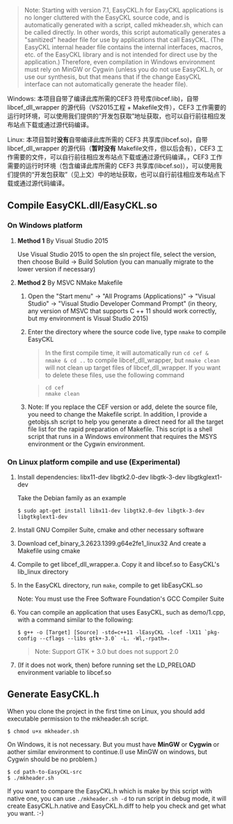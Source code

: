 > Note: Starting with version 7.1, EasyCKL.h for EasyCKL applications is no longer cluttered with the EasyCKL source code, and is automatically generated with a script, called mkheader.sh, which can be called directly. In other words, this script automatically generates a "sanitized" header file for use by applications that call EasyCKL. (The EasyCKL internal header file contains the internal interfaces, macros, etc. of the EasyCKL library and is not intended for direct use by the application.) Therefore, even compilation in Windows environment must rely on MinGW or Cygwin (unless you do not use EasyCKL.h, or use our synthesis, but that means that if the change EasyCKL interface can not automatically generate the header file).

Windows: 本项目自带了编译此库所需的CEF3 符号库(libcef.lib)，自带 libcef_dll_wrapper 的源代码（VS2015工程 + Makefile文件），CEF3 工作需要的运行时环境，可以使用我们提供的“开发包获取”地址获取，也可以自行前往相应发布站点下载或通过源代码编译。

Linux: 本项目暂时**没有**自带编译此库所需的 CEF3 共享库(libcef.so)，自带 libcef_dll_wrapper 的源代码（**暂时没有** Makefile文件，但以后会有），CEF3 工作需要的文件，可以自行前往相应发布站点下载或通过源代码编译。，CEF3 工作需要的运行时环境（包含编译此库所需的 CEF3 共享库(libcef.so)），可以使用我们提供的“开发包获取”（见上文）中的地址获取，也可以自行前往相应发布站点下载或通过源代码编译。

## Compile EasyCKL.dll/EasyCKL.so 

### On Windows platform

1. **Method 1** By Visual Studio 2015

	Use Visual Studio 2015 to open the sln project file, select the version, then choose Build -> Build Solution (you can manually migrate to the lower version if necessary)
 
2. **Method 2** By MSVC NMake Makefile

	1. Open the "Start menu" -> "All Programs (Applications)" -> "Visual Studio" -> "Visual Studio Developer Command Prompt" (in theory, any version of MSVC that supports C ++ 11 should work correctly, but my environment is Visual Studio 2015)

	2. Enter the directory where the source code live, type `nmake` to compile EasyCKL
 
		> In the first compile time, it will automatically run `cd cef & nmake & cd ..` to compile libcef_dll_wrapper, but `nmake clean` will not clean up target files of libcef_dll_wrapper. If you want to delete these files, use the following command

		>```
		> cd cef
		> nmake clean
		>```
 
	3. Note: If you replace the CEF version or add, delete the source file, you need to change the Makefile script. In addition, I provide a getobjs.sh script to help you generate a direct need for all the target file list for the rapid preparation of Makefile. This script is a shell script that runs in a Windows environment that requires the MSYS environment or the Cygwin environment.

### On Linux platform compile and use (Experimental)

1. Install dependencies: libx11-dev libgtk2.0-dev libgtk-3-dev libgtkglext1-dev

    Take the Debian family as an example
    
	```
    $ sudo apt-get install libx11-dev libgtk2.0-dev libgtk-3-dev libgtkglext1-dev
	```

2. Install GNU Compiler Suite, cmake and other necessary software

3. Download cef_binary_3.2623.1399.g64e2fe1_linux32 And create a Makefile using cmake

4. Compile to get libcef_dll_wrapper.a. Copy it and libcef.so to EasyCKL's lib_linux directory

5. In the EasyCKL directory, run `make`, compile to get libEasyCKL.so

	Note: You must use the Free Software Foundation's GCC Compiler Suite

6. You can compile an application that uses EasyCKL, such as demo/1.cpp, with a command similar to the following:

	```
	$ g++ -o [Target] [Source] -std=c++11 -lEasyCKL -lcef -lX11 `pkg-config --cflags --libs gtk+-3.0` -L. -Wl,-rpath=.
	```

	> Note: Support GTK + 3.0 but does not support 2.0

7. (If it does not work, then) before running set the LD_PRELOAD environment variable to libcef.so

## Generate EasyCKL.h

When you clone the project in the first time on Linux, you should add executable permission to the mkheader.sh script.

```
$ chmod u+x mkheader.sh
```
On Windows, it is not necessary. But you must have **MinGW** or **Cygwin** or aother similar environment to continue.(I use MinGW on windows, but Cygwin should be no problem.)

```
$ cd path-to-EasyCKL-src
$ ./mkheader.sh
```

If you want to compare the EasyCKL.h which is make by this script with native one, you can use `./mkheader.sh -d` to run script in debug mode, it will create EasyCKL.h.native and EasyCKL.h.diff to help you check and get what you want. :-)